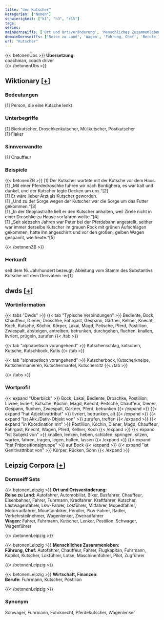 ```yaml
---
title: "der Kutscher"
kategorien: ["Nomen"]
schwierigkeit: ["k1", "h3", "r15"]
tags:
series:
mainDornseiffs: ['Ort und Ortsveränderung', 'Menschliches Zusammenleben', 'Wirtschaft, Finanzen']
domainDornseiffs: ['Reise zu Land', 'Wagen', 'Führung, Chef', 'Berufe']
url: "Kutscher"
---
```


{{< betonenÜbs >}}
**Übersetzung:**  
coachman, coach driver  
{{< /betonenÜbs >}}

## Wiktionary [[+](https://de.wiktionary.org/wiki/Kutscher)]

### Bedeutungen
[1] Person, die eine Kutsche lenkt  

### Unterbegriffe
[1] Bierkutscher, Droschkenkutscher, Müllkutscher, Postkutscher  
[1] Fiaker  

### Sinnverwandte
[1] Chauffeur  

### Beispiele
{{< betonenZB >}}
[1] Der Kutscher wartete mit der Kutsche vor dem Haus.  
[1] „Mit einer Pferdedroschke fuhren wir nach Bordighera, es war kalt und dunkel, und der Kutscher legte Decken um  uns.“[2]  
[1] Er wäre lieber Arzt als Kutscher geworden.  
[1] „Und zu der Sorge wegen der Kutscher war die Sorge um das Futter gekommen.“[3]  
[1] „In der Gnojnastraße ließ er den Kutscher anhalten, weil Zirele nicht in einer Droschke zu Hause vorfahren wollte.“[4]  
[1] „Seit siebzehn Jahren war Peter bei der Pferdebahn angestellt, seither war immer derselbe Kutscher im grauen Rock mit grünen Aufschlägen gekommen, hatte ihn angeschirrt und vor den großen, gelben Wagen gespannt, wie heute.“[5]  

{{< /betonenZB >}}
### Herkunft
seit dem 16. Jahrhundert bezeugt; Ableitung vom Stamm des Substantivs  Kutsche mit dem Derivatem -er[1]  



## dwds [[+](https://www.dwds.de/wb/Kutscher)]

### Wortinformation
{{< tabs "Dwds" >}}
{{< tab "Typische Verbindungen" >}}
Bediente, Bock, Chauffeur, Diener, Droschke, Fahrgast, Gespann, Gärtner, Kellner, Knecht, Koch, Kutsche, Köchin, Körper, Lakai, Magd, Peitsche, Pferd, Postillion, Zwiespalt, absteigen, antreiben, betrunken, durchgehen, fluchen, knallen, livriert, prügeln, zurufen
{{< /tab >}}

{{< tab "alphabetisch vorangehend" >}}
Kutschenschlag, kutschen, Kutsche, Kutschbock, Kutis
{{< /tab >}}

{{< tab "alphabetisch vorangehend" >}}
Kutscherbock, Kutscherkneipe, Kutschermanieren, Kutschermantel, Kutschersitz
{{< /tab >}}

{{< /tabs >}}

### Wortprofil
{{< expand "Überblick" >}} Bock, Lakai, Bediente, Droschke, Postillion, Livree, livriert, Kutsche, Köchin, Magd, Knecht, Peitsche, Chauffeur, Diener, Gespann, fluchen, Zwiespalt, Gärtner, Pferd, betrunken {{< /expand >}}
{{< expand "hat Adjektivattribut" >}} livriert, betrunken, alt {{< /expand >}}
{{< expand "ist Akk./Dativ-Objekt von" >}} zurufen, treffen {{< /expand >}}
{{< expand "in Koordination mit" >}} Postillion, Köchin, Diener, Magd, Chauffeur, Fahrgast, Knecht, Wagen, Pferd, Kellner, Koch {{< /expand >}}
{{< expand "ist Subjekt von" >}} knallen, lenken, heben, schlafen, springen, sitzen, warten, fahren, tragen, legen, halten, lassen {{< /expand >}}
{{< expand "hat Präpositionalgruppe" >}} auf Bock {{< /expand >}}
{{< expand "ist Genitivattribut von" >}} Körper, Rücken, Sohn {{< /expand >}}

## Leipzig Corpora [[+](https://corpora.uni-leipzig.de/en/res?word=Kutscher&corpusId=deu_newscrawl-public_2018)]

### Dornseiff Sets
{{< betonenLeipzig >}}
**Ort und Ortsveränderung:**  
**Reise zu Land:** Autofahrer, Automobilist, Biker, Busfahrer, Chauffeur, Eisenbahner, Fahrer, Fuhrmann, Kradfahrer, Kraftfahrer, Kutscher, Lastwagenfahrer, Lkw-Fahrer, Lokführer, Mitfahrer, Mopedfahrer, Motorradfahrer, Mountainbiker, Pendler, Pkw-Fahrer, Radler, Verkehrsteilnehmer, Wagenlenker, Zweiradfahrer  
**Wagen:** Fahrer, Fuhrmann, Kutscher, Lenker, Postillon, Schwager, Wagenführer  

{{< /betonenLeipzig >}}


{{< betonenLeipzig >}}
**Menschliches Zusammenleben:**  
**Führung, Chef:** Autofahrer, Chauffeur, Fahrer, Flugkapitän, Fuhrmann, Kopilot, Kutscher, Lokführer, Lotse, Maschinenführer, Pilot, Zugführer  

{{< /betonenLeipzig >}}


{{< betonenLeipzig >}}
**Wirtschaft, Finanzen:**  
**Berufe:** Fuhrmann, Kutscher, Postillon  

{{< /betonenLeipzig >}}

### Synonym
Schwager, Fuhrmann, Fuhrknecht, Pferdekutscher, Wagenlenker


